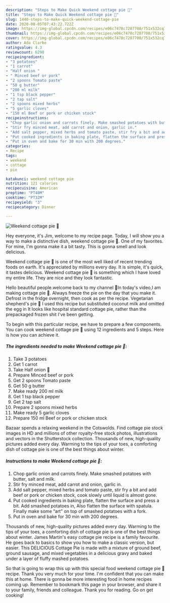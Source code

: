 ```yaml
---
description: "Steps to Make Quick Weekend cottage pie 🥧"
title: "Steps to Make Quick Weekend cottage pie 🥧"
slug: 1440-steps-to-make-quick-weekend-cottage-pie
date: 2020-08-05T07:43:22.722Z
image: https://img-global.cpcdn.com/recipes/e06c7478c7207700/751x532cq70/weekend-cottage-pie-🥧-recipe-main-photo.jpg
thumbnail: https://img-global.cpcdn.com/recipes/e06c7478c7207700/751x532cq70/weekend-cottage-pie-🥧-recipe-main-photo.jpg
cover: https://img-global.cpcdn.com/recipes/e06c7478c7207700/751x532cq70/weekend-cottage-pie-🥧-recipe-main-photo.jpg
author: Ada Clarke
ratingvalue: 4.3
reviewcount: 6290
recipeingredient:
- "3 potatoes"
- "1 carrot"
- "Half onion "
- " Minced beef or pork"
- "2 spoons Tomato paste"
- "50 g butter"
- "200 ml milk"
- "1 tsp black pepper"
- "2 tap salt"
- "2 spoons mixed herbs"
- "5 garlic cloves"
- "150 ml Beef or pork or chicken stock"
recipeinstructions:
- "Chop garlic onion and carrots finely. Make smashed potatoes with butter, salt and milk."
- "Stir fry minced meat, add carrot and onion, garlic in."
- "Add salt pepper, mixed herbs and tomato paste, stir fry a bit and add beef or pork or chicken stock, cook slowly until liquid is almost gone."
- "Put cooked ingredients in baking plate, flatten the surface and press a bit. Add smashed potatoes in, Also flatten the surface with spatula. Finally make some “art” on top of smashed potatoes with a fork."
- "Put in oven and bake for 30 min with 200 degrees."
categories:
- Recipe
tags:
- weekend
- cottage
- pie

katakunci: weekend cottage pie 
nutrition: 121 calories
recipecuisine: American
preptime: "PT40M"
cooktime: "PT32M"
recipeyield: "3"
recipecategory: Dinner

---
```



![Weekend cottage pie 🥧](https://img-global.cpcdn.com/recipes/e06c7478c7207700/751x532cq70/weekend-cottage-pie-🥧-recipe-main-photo.jpg)

Hey everyone, it's Jim, welcome to my recipe page. Today, I will show you a way to make a distinctive dish, weekend cottage pie 🥧. One of my favorites. For mine, I'm gonna make it a bit tasty. This is gonna smell and look delicious.

Weekend cottage pie 🥧 is one of the most well liked of recent trending foods on earth. It's appreciated by millions every day. It is simple, it's quick, it tastes delicious. Weekend cottage pie 🥧 is something which I have loved my entire life. They are nice and they look fantastic.

Hello beautiful people.welcome back to my channel 🙏In today&#39;s video,I am making cottage pie 🥧. Always freeze the pie on the day that you make it. Defrost in the fridge overnight, then cook as per the recipe. Vegetarian shepherd&#39;s pie 🥧 I used this recipe but substituted coconut milk and omitted the egg in It looks like hospital standard cottage pie, rather than the prepackaged frozen shit I&#39;ve been getting.


To begin with this particular recipe, we have to prepare a few components. You can cook weekend cottage pie 🥧 using 12 ingredients and 5 steps. Here is how you can achieve it.

<!--inarticleads1-->

##### The ingredients needed to make Weekend cottage pie 🥧:

1. Take 3 potatoes
1. Get 1 carrot
1. Take Half onion 🧅
1. Prepare  Minced beef or pork
1. Get 2 spoons Tomato paste
1. Get 50 g butter
1. Make ready 200 ml milk
1. Get 1 tsp black pepper
1. Get 2 tap salt
1. Prepare 2 spoons mixed herbs
1. Make ready 5 garlic cloves
1. Prepare 150 ml Beef or pork or chicken stock


Bazaar spends a relaxing weekend in the Cotswolds. Find cottage pie stock images in HD and millions of other royalty-free stock photos, illustrations and vectors in the Shutterstock collection. Thousands of new, high-quality pictures added every day. Warming to the tips of your toes, a comforting dish of cottage pie is one of the best things about winter. 

<!--inarticleads2-->

##### Instructions to make Weekend cottage pie 🥧:

1. Chop garlic onion and carrots finely. Make smashed potatoes with butter, salt and milk.
1. Stir fry minced meat, add carrot and onion, garlic in.
1. Add salt pepper, mixed herbs and tomato paste, stir fry a bit and add beef or pork or chicken stock, cook slowly until liquid is almost gone.
1. Put cooked ingredients in baking plate, flatten the surface and press a bit. Add smashed potatoes in, Also flatten the surface with spatula. Finally make some “art” on top of smashed potatoes with a fork.
1. Put in oven and bake for 30 min with 200 degrees.


Thousands of new, high-quality pictures added every day. Warming to the tips of your toes, a comforting dish of cottage pie is one of the best things about winter. James Martin&#39;s easy cottage pie recipe is a family favourite. He goes back to basics to show you how to make a classic version, but easier. This DELICIOUS Cottage Pie is made with a mixture of ground beef, ground sausage, and mixed vegetables in a delicious gravy and baked under a layer of fluffy mashed potatoes. 

So that is going to wrap this up with this special food weekend cottage pie 🥧 recipe. Thank you very much for your time. I'm confident that you can make this at home. There is gonna be more interesting food in home recipes coming up. Remember to bookmark this page in your browser, and share it to your family, friends and colleague. Thank you for reading. Go on get cooking!
